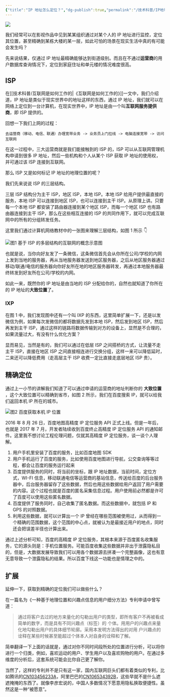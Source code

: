 ```yaml
---
{"title":"IP 地址怎么定位？","dg-publish":true,"permalink":"/技术科普/IP地址怎么定位/","dgPassFrontmatter":true}
---
```



![](https://cdn.ytools.xyz/uPic/0081Kckwly1gks6hp0s49j30p00andjv.jpg)

我们经常可以在影视作品中见到某某组织通过对某个人的 IP 地址进行监控，定位其位置，甚至精确到某栋大楼的某一层，如此可怕的场景在现实生活中真的有可能会发生吗？

先来说结果，仅通过 IP 地址最精确能够达到街道级别。而且在不通过**运营商**的用户数据库查询情况下，定位到家庭住址和单元楼的情况难度很高。

## ISP

在[[技术科普/互联网是如何工作的\|《互联网是如何工作的》]]一文中，我们介绍道，IP 地址是类似于现实世界中的地址这样的东西，通过 IP 地址，我们就可以在网络上定位到一台计算机，在现实世界中，IP 地址是由一个叫**互联网服务提供商**，即 ISP 提供的。

回想一下我们上网的过程：

```
去运营商（移动、电信、联通）办理宽带业务 -> 业务员上门拉线 -> 电脑连接宽带 -> 访问互联网
```

在这一过程中，三大运营商就是我们能接触到的 ISP 的，ISP 可以从互联网管理机构申请到很多 IP 地址，然后一些机构和个人从某个 ISP 获取 IP 地址的使用权，并可通过该 ISP 连接到互联网。

那么 ISP 又是如何标记 IP 地址的地理位置的呢？

我们先来说说 ISP 的三层结构。

三层 ISP 结构分为主干 ISP，地区 ISP，本地 ISP。本地 ISP 给用户提供最直接的服务，本地 ISP 可以连接到地区 ISP，也可以连接到主干 ISP。从原理上讲。只要每一个本地 ISP 都安装了路由器连接到某个地区 ISP，而每一个地区 ISP 也有路由器连接到主干 ISP，那么在这些相互连接的 ISP 的共同作用下，就可以完成互联网中的所有的分组转发任务。

这里我们通过计算机网络教材中的一张图来理解三层结构，如图 1 所示 👇

![图1 基于 ISP 的多层结构的互联网的概念示意图](https://cdn.ytools.xyz/uPic/0081Kckwly1gkrzivfnuhj31kn0tiqfy.jpg)

也就是说，当你向好友发了一条微信，这条微信首先会从你所在公司/学校的内网上发到当地的服务器，再从当地服务器发送到地区服务器，之后从地区服务器通过移动/联通/电信的服务器向你好友所在地的地区服务器转发，再通过本地服务器最终转发到好友所在公司/学校的内网。

如此一来，既然你的 IP 地址是由当地的 ISP 分配给你的，自然也就知道了你所在的 IP 地址的**大致位置**了。

### IXP

在图 1 中，我们发现图中还有一个叫 IXP 的东西，这里简单扩展一下，还是以发微信为例，如果每次发微信的都将数据先发到本地 ISP，然后发到地区 ISP，然后再发到主干 ISP，通过这样的链路将数据传输到对方的设备上，显然是不合理的，如果流量过大，有没有什么优化方案？

显而易见，当然是有的，我们可以通过在低层 ISP 之间搭桥的方式，让流量不走主干 ISP，直接在地区 ISP 之间直接相连进行交换分组，这样一来可以降低延时，二来还可以降低费用（走高层主干 ISP 收费一定比直接走底层地区 ISP 贵）。

## 精确定位

通过上一小节的讲解我们知道了可以通过申请的运营商的地址判断你的 **大致位置** ，这个大致位置可以精确到省市，如图 2 所示，我们在百度搜索 IP，就可以给我们返回本机 IP 所在的城市。

![图2 百度获取本机 IP 位置](https://cdn.ytools.xyz/uPic/0081Kckwly1gkrzqdyu7pj318o0h2dif.jpg)

2016 年 8 月 26 日，百度地图高精度 IP 定位服务 API 正式上线。但是一年后，也就是 2017 年 7 月，开发者陆续收到百度终止高精度 IP 定位服务 API 的通知邮件。这里我不想讨论工程伦理问题，仅就其高精度 IP 定位服务，谈一谈个人理解。

1. 用户手机里安装了百度的服务，比如百度地图 SDK
2. 用户手机运行了百度的服务，比如使用百度地图进行导航，公交查询等等过程，都会让百度的服务运行起来
3. 百度提供服务的同时，将当前的坐标，跟 IP 地址数据，当前时间，定位方式，WI-FI 信息，移动联通电信等运营商的基站信息，传送给百度的后台服务器中，后台服务器留存了这些数据，然后也用这些数据给用户返回了用户需要的内容。这个过程也就是百度的匿名采集信息过程。用户使用前必然都是许可了百度可以使用这些匿名数据。
4. 百度提供了服务同时，自己收集了匿名数据。而这些数据中，就包括 IP 和 GPS 的对照数据。
5. 利用这些数据，就可以计算出一个 IP 曾经在哪些范围被使用过，从而得到一个精确的范围数据，这个范围的中心点，就被认为是最接近用户的地点，同时还会把误差半径也计算出来。

通过上述分析可知，百度的高精度 IP 定位服务，其根本来源于百度匿名收集服务，它的源头则是：手机位置服务。可能百度收集这些数据并非出于泄露隐私目的，但是，大数据发展导致我们可以用各个数据源去拼凑一个完整画像，这也有意无意导致一个泄露隐私的结果。所以百度下线这一功能也是情理之中的。

## 扩展

延伸一下，获取到精确的定位我们可以做些什么？

在一篇名为《一种基于地理位置和兴趣点信息的用户细分方法》专利申请中曾写道：

> 通过将客户去过的地方来量化的勾勒出用户的类型，即所有客户不再被看成简单的数字，而是具有不同兴趣点（标签）的 个体。用用户的兴趣点来量化地勾勒出用户的具体细节轮廓。采用本发明方法得出的对用 户兴趣点的诠释在某些时候甚至能超过个体本人对自身的诠释和了解。

简单翻译一下上面的话就是，通过对你不同时间段所处的位置进行分析，可以将你进行一个归类，例如，喜欢运动的用户、学生用户以及喜欢购物的用户。在通过多维度的分析后，这套系统可能会比你自己更了解你。

当然了，这样的专利并不是只有这一家，国内互联网巨头们都有着类似的专利，比如腾讯的[CN103456233A](https://patents.google.com/patent/CN103456233A/zh)，阿里巴巴的[CN106534392B](https://patents.google.com/patent/CN106534392B/zh)，这些早就不是什么遮遮掩掩的东西了。就像李彦宏说的，中国人多数情况下愿意用隐私换取便捷性。虽然这是一种“被愿意”。